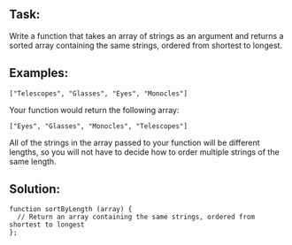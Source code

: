 Task:
-----

Write a function that takes an array of strings as an argument and returns a sorted array containing the same strings, ordered from shortest to longest.

Examples:
---------

```
["Telescopes", "Glasses", "Eyes", "Monocles"]
```

Your function would return the following array:

```
["Eyes", "Glasses", "Monocles", "Telescopes"]
```

All of the strings in the array passed to your function will be different lengths, so you will not have to decide how to order multiple strings of the same length.


Solution:
---------

```
function sortByLength (array) {
  // Return an array containing the same strings, ordered from shortest to longest
};
```
